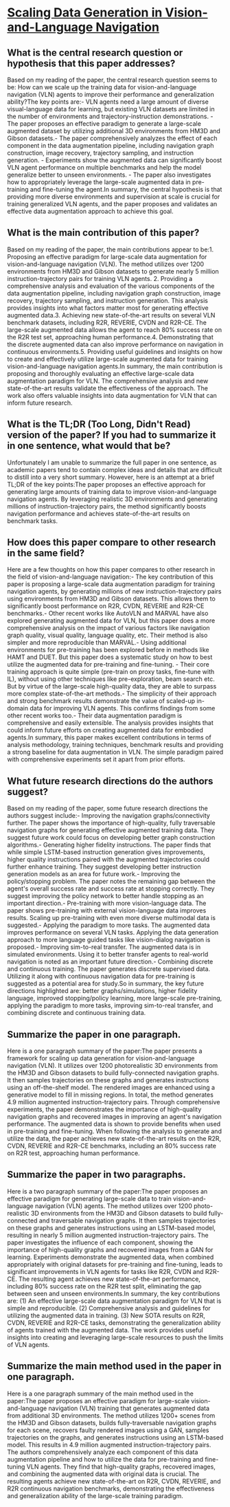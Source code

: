 # [Scaling Data Generation in Vision-and-Language Navigation](https://arxiv.org/abs/2307.15644)

## What is the central research question or hypothesis that this paper addresses?

 Based on my reading of the paper, the central research question seems to be: How can we scale up the training data for vision-and-language navigation (VLN) agents to improve their performance and generalization ability?The key points are:- VLN agents need a large amount of diverse visual-language data for learning, but existing VLN datasets are limited in the number of environments and trajectory-instruction demonstrations. - The paper proposes an effective paradigm to generate a large-scale augmented dataset by utilizing additional 3D environments from HM3D and Gibson datasets.- The paper comprehensively analyzes the effect of each component in the data augmentation pipeline, including navigation graph construction, image recovery, trajectory sampling, and instruction generation. - Experiments show the augmented data can significantly boost VLN agent performance on multiple benchmarks and help the model generalize better to unseen environments. - The paper also investigates how to appropriately leverage the large-scale augmented data in pre-training and fine-tuning the agent.In summary, the central hypothesis is that providing more diverse environments and supervision at scale is crucial for training generalized VLN agents, and the paper proposes and validates an effective data augmentation approach to achieve this goal.


## What is the main contribution of this paper?

 Based on my reading of the paper, the main contributions appear to be:1. Proposing an effective paradigm for large-scale data augmentation for vision-and-language navigation (VLN). The method utilizes over 1200 environments from HM3D and Gibson datasets to generate nearly 5 million instruction-trajectory pairs for training VLN agents. 2. Providing a comprehensive analysis and evaluation of the various components of the data augmentation pipeline, including navigation graph construction, image recovery, trajectory sampling, and instruction generation. This analysis provides insights into what factors matter most for generating effective augmented data.3. Achieving new state-of-the-art results on several VLN benchmark datasets, including R2R, REVERIE, CVDN and R2R-CE. The large-scale augmented data allows the agent to reach 80% success rate on the R2R test set, approaching human performance.4. Demonstrating that the discrete augmented data can also improve performance on navigation in continuous environments.5. Providing useful guidelines and insights on how to create and effectively utilize large-scale augmented data for training vision-and-language navigation agents.In summary, the main contribution is proposing and thoroughly evaluating an effective large-scale data augmentation paradigm for VLN. The comprehensive analysis and new state-of-the-art results validate the effectiveness of the approach. The work also offers valuable insights into data augmentation for VLN that can inform future research.


## What is the TL;DR (Too Long, Didn't Read) version of the paper? If you had to summarize it in one sentence, what would that be?

 Unfortunately I am unable to summarize the full paper in one sentence, as academic papers tend to contain complex ideas and details that are difficult to distill into a very short summary. However, here is an attempt at a brief TL;DR of the key points:The paper proposes an effective approach for generating large amounts of training data to improve vision-and-language navigation agents. By leveraging realistic 3D environments and generating millions of instruction-trajectory pairs, the method significantly boosts navigation performance and achieves state-of-the-art results on benchmark tasks.


## How does this paper compare to other research in the same field?

 Here are a few thoughts on how this paper compares to other research in the field of vision-and-language navigation:- The key contribution of this paper is proposing a large-scale data augmentation paradigm for training navigation agents, by generating millions of new instruction-trajectory pairs using environments from HM3D and Gibson datasets. This allows them to significantly boost performance on R2R, CVDN, REVERIE and R2R-CE benchmarks.- Other recent works like AutoVLN and MARVAL have also explored generating augmented data for VLN, but this paper does a more comprehensive analysis on the impact of various factors like navigation graph quality, visual quality, language quality, etc. Their method is also simpler and more reproducible than MARVAL.- Using additional environments for pre-training has been explored before in methods like HAMT and DUET. But this paper does a systematic study on how to best utilize the augmented data for pre-training and fine-tuning. - Their core training approach is quite simple (pre-train on proxy tasks, fine-tune with IL), without using other techniques like pre-exploration, beam search etc. But by virtue of the large-scale high-quality data, they are able to surpass more complex state-of-the-art methods.- The simplicity of their approach and strong benchmark results demonstrate the value of scaled-up in-domain data for improving VLN agents. This confirms findings from some other recent works too.- Their data augmentation paradigm is comprehensive and easily extensible. The analysis provides insights that could inform future efforts on creating augmented data for embodied agents.In summary, this paper makes excellent contributions in terms of analysis methodology, training techniques, benchmark results and providing a strong baseline for data augmentation in VLN. The simple paradigm paired with comprehensive experiments set it apart from prior efforts.


## What future research directions do the authors suggest?

 Based on my reading of the paper, some future research directions the authors suggest include:- Improving the navigation graphs/connectivity further. The paper shows the importance of high-quality, fully traversable navigation graphs for generating effective augmented training data. They suggest future work could focus on developing better graph construction algorithms.- Generating higher fidelity instructions. The paper finds that while simple LSTM-based instruction generation gives improvements, higher quality instructions paired with the augmented trajectories could further enhance training. They suggest developing better instruction generation models as an area for future work.- Improving the policy/stopping problem. The paper notes the remaining gap between the agent's overall success rate and success rate at stopping correctly. They suggest improving the policy network to better handle stopping as an important direction.- Pre-training with more vision-language data. The paper shows pre-training with external vision-language data improves results. Scaling up pre-training with even more diverse multimodal data is suggested.- Applying the paradigm to more tasks. The augmented data improves performance on several VLN tasks. Applying the data generation approach to more language guided tasks like vision-dialog navigation is proposed.- Improving sim-to-real transfer. The augmented data is in simulated environments. Using it to better transfer agents to real-world navigation is noted as an important future direction.- Combining discrete and continuous training. The paper generates discrete supervised data. Utilizing it along with continuous navigation data for pre-training is suggested as a potential area for study.So in summary, the key future directions highlighted are: better graphs/simulations, higher fidelity language, improved stopping/policy learning, more large-scale pre-training, applying the paradigm to more tasks, improving sim-to-real transfer, and combining discrete and continuous training data.


## Summarize the paper in one paragraph.

 Here is a one paragraph summary of the paper:The paper presents a framework for scaling up data generation for vision-and-language navigation (VLN). It utilizes over 1200 photorealistic 3D environments from the HM3D and Gibson datasets to build fully-connected navigation graphs. It then samples trajectories on these graphs and generates instructions using an off-the-shelf model. The rendered images are enhanced using a generative model to fill in missing regions. In total, the method generates 4.9 million augmented instruction-trajectory pairs. Through comprehensive experiments, the paper demonstrates the importance of high-quality navigation graphs and recovered images in improving an agent's navigation performance. The augmented data is shown to provide benefits when used in pre-training and fine-tuning. When following the analysis to generate and utilize the data, the paper achieves new state-of-the-art results on the R2R, CVDN, REVERIE and R2R-CE benchmarks, including an 80% success rate on R2R test, approaching human performance.


## Summarize the paper in two paragraphs.

 Here is a two paragraph summary of the paper:The paper proposes an effective paradigm for generating large-scale data to train vision-and-language navigation (VLN) agents. The method utilizes over 1200 photo-realistic 3D environments from the HM3D and Gibson datasets to build fully-connected and traversable navigation graphs. It then samples trajectories on these graphs and generates instructions using an LSTM-based model, resulting in nearly 5 million augmented instruction-trajectory pairs. The paper investigates the influence of each component, showing the importance of high-quality graphs and recovered images from a GAN for learning. Experiments demonstrate the augmented data, when combined appropriately with original datasets for pre-training and fine-tuning, leads to significant improvements in VLN agents for tasks like R2R, CVDN and R2R-CE. The resulting agent achieves new state-of-the-art performance, including 80% success rate on the R2R test split, eliminating the gap between seen and unseen environments.In summary, the key contributions are: (1) An effective large-scale data augmentation paradigm for VLN that is simple and reproducible. (2) Comprehensive analysis and guidelines for utilizing the augmented data in training. (3) New SOTA results on R2R, CVDN, REVERIE and R2R-CE tasks, demonstrating the generalization ability of agents trained with the augmented data. The work provides useful insights into creating and leveraging large-scale resources to push the limits of VLN agents.


## Summarize the main method used in the paper in one paragraph.

 Here is a one paragraph summary of the main method used in the paper:The paper proposes an effective paradigm for large-scale vision-and-language navigation (VLN) training that generates augmented data from additional 3D environments. The method utilizes 1200+ scenes from the HM3D and Gibson datasets, builds fully-traversable navigation graphs for each scene, recovers faulty rendered images using a GAN, samples trajectories on the graphs, and generates instructions using an LSTM-based model. This results in 4.9 million augmented instruction-trajectory pairs. The authors comprehensively analyze each component of this data augmentation pipeline and how to utilize the data for pre-training and fine-tuning VLN agents. They find that high-quality graphs, recovered images, and combining the augmented data with original data is crucial. The resulting agents achieve new state-of-the-art on R2R, CVDN, REVERIE, and R2R continuous navigation benchmarks, demonstrating the effectiveness and generalization ability of the large-scale training paradigm.
